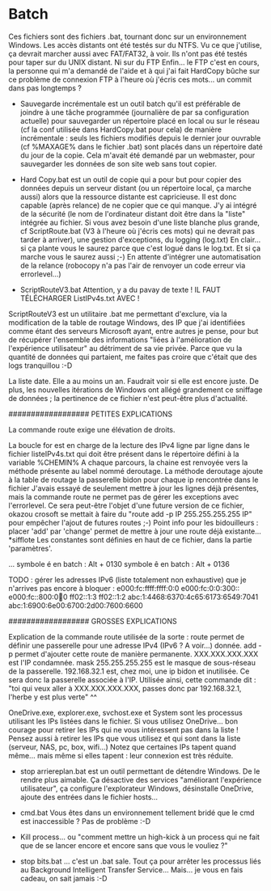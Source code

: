 # Batch

Ces fichiers sont des fichiers .bat, tournant donc sur un environnement Windows.
Les accès distants ont été testés sur du NTFS. Vu ce que j'utilise, ça devrait marcher aussi avec FAT/FAT32, à voir.
Ils n'ont pas été testés pour taper sur du UNIX distant. Ni sur du FTP
Enfin... le FTP c'est en cours, la personne qui m'a demandé de l'aide et à qui j'ai fait HardCopy bûche sur ce problème de connexion FTP à l'heure où j'écris ces mots... un commit dans pas longtemps ?

- Sauvegarde incrémentale est un outil batch qu'il est préférable de joindre à une tâche programmée (journalière de par sa configuration actuelle) pour sauvegarder un répertoire placé en local ou sur le réseau (cf la conf utilisée dans HardCopy.bat pour cela) de manière incrémentale : seuls les fichiers modifiés depuis le dernier jour ouvrable (cf %MAXAGE% dans le fichier .bat) sont placés dans un répertoire daté du jour de la copie.
Cela m'avait été demandé par un webmaster, pour sauvegarder les données de son site web sans tout copier.

- Hard Copy.bat est un outil de copie qui a pour but pour copier des données depuis un serveur distant (ou un répertoire local, ça marche aussi) alors que la ressource distante est capricieuse.
Il est donc capable (après relance) de ne copier que ce qui manque.
J'y ai intégré de la sécurité (le nom de l'ordinateur distant doit être dans la "liste" intégrée au fichier. Si vous avez besoin d'une liste blanche plus grande, cf ScriptRoute.bat (V3 à l'heure où j'écris ces mots) qui ne devrait pas tarder à arriver), une gestion d'exceptions, du logging (log.txt)
En clair... si ça plante vous le saurez parce que c'est logué dans le log.txt. Et si ça marche vous le saurez aussi ;-)
En attente d'intégrer une automatisation de la relance (robocopy  n'a pas l'air de renvoyer un code erreur via errorlevel...)

- ScriptRouteV3.bat
Attention, y a du pavay de texte !
IL FAUT TÉLÉCHARGER ListIPv4s.txt AVEC !

ScriptRouteV3 est un utilitaire .bat me permettant d'exclure, via la modification de la table de routage Windows, des IP que j'ai identifiées comme étant des serveurs Microsoft ayant, entre autres je pense, pour but de récupérer l'ensemble des informations "liées à l'amélioration de l'expérience utilisateur" au détriment de sa vie privée. Parce que vu la quantité de données qui partaient, me faites pas croire que c'était que des logs tranquillou :-D

La liste date. Elle a au moins un an. Faudrait voir si elle est encore juste.
De plus, les nouvelles itérations de Windows ont allégé grandement ce sniffage de données ; la pertinence de ce fichier n'est peut-être plus d'actualité.

################## PETITES EXPLICATIONS

La commande route exige une élévation de droits.

La boucle for est en charge de la lecture des IPv4 ligne par
ligne dans le fichier listeIPv4s.txt qui doit être présent dans le répertoire défini à la variable %CHEMIN%
A chaque parcours, la chaine est renvoyée vers la méthode présente au label nommé deroutage.
La méthode deroutage ajoute à la table de routage la passerelle bidon pour chaque ip rencontrée dans le fichier
J'avais essayé de seulement mettre à jour les lignes déjà présentes, mais la commande route ne permet pas
de gérer les exceptions avec l'errorlevel. Ce sera peut-être l'objet d'une future version de ce fichier, okazou crosoft se mettait à faire du "route add -p IP 255.255.255.255 IP" pour empêcher l'ajout de futures routes ;-)
Point info pour les bidouilleurs : placer 'add' par 'change' permet de mettre à jour une route déjà existante... *sifflote
Les constantes sont définies en haut de ce fichier, dans la partie 'paramètres'.

... symbole é en batch : Alt + 0130
symbole ê en batch : Alt + 0136

TODO : gérer les adresses IPv6 (liste totalement
non exhaustive) que je n'arrives pas encore à bloquer :
e000:fc:ffff:ffff:0:0
e000:fc:0:0:300::
e000:fc::800:0💯0
ff02::1:3
ff02::1:2
abc:1:4468:6370:4c65:6173:6549:7041
abc:1:6900:6e00:6700:2d00:7600:6600

################## GROSSES EXPLICATIONS

Explication de la commande route utilisée de la sorte :
route permet de définir une passerelle pour une adresse
IPv4 (IPv6 ? A voir...) donnée.
add -p permet d'ajouter cette route de manière permanente.
XXX.XXX.XXX.XXX est l'IP condamnée.
mask 255.255.255.255 est le masque de sous-réseau de la passerelle.
192.168.32.1 est, chez moi, une ip bidon et inutilisée.
Ce sera donc la passerelle associée à l'IP.
Utilisée ainsi, cette commande dit : "toi qui veux aller à XXX.XXX.XXX.XXX, passes donc par 192.168.32.1, l'herbe y est plus verte" ^^

OneDrive.exe, explorer.exe, svchost.exe et System sont les processus utilisant les IPs listées dans le fichier. Si vous utilisez OneDrive... bon courage pour retirer les IPs qui ne vous intéressent pas dans la liste !
Pensez aussi à retirer les IPs que vous utilisez et qui sont dans la liste (serveur, NAS, pc, box, wifi...)
Notez que certaines IPs tapent quand même... mais même si elles tapent : leur connexion est très réduite.

- stop arriereplan.bat est un outil permettant de détendre Windows. De le rendre plus aimable.
Ça désactive des services "améliorant l'expérience utilisateur", ça configure l'explorateur Windows, désinstalle OneDrive, ajoute des entrées dans le fichier hosts...

- cmd.bat
Vous êtes dans un environnement tellement bridé que le cmd est inaccessible ?
Pas de problème :-D

- Kill process... ou "comment mettre un high-kick à un process qui ne fait que de se lancer encore et encore sans que vous le vouliez ?"

- stop bits.bat ... c'est un .bat sale. Tout ça pour arrêter les processus liés au Background Intelligent Transfer Service...
Mais... je vous en fais cadeau, on sait jamais :-D
